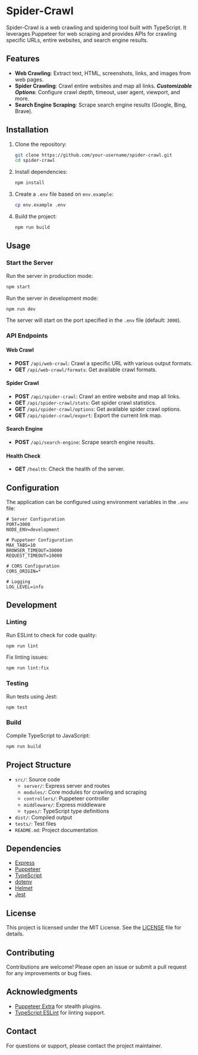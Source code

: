 # Spider-Crawl

Spider-Crawl is a web crawling and spidering tool built with TypeScript. It leverages Puppeteer for web scraping and provides APIs for crawling specific URLs, entire websites, and search engine results.

## Features

- **Web Crawling**: Extract text, HTML, screenshots, links, and images from web pages.
- **Spider Crawling**: Crawl entire websites and map all links.
  ***Customizable Options***: Configure crawl depth, timeout, user agent, viewport, and more.
- **Search Engine Scraping**: Scrape search engine results (Google, Bing, Brave).


## Installation

1. Clone the repository:
    ```bash
    git clone https://github.com/your-username/spider-crawl.git
    cd spider-crawl
    ```

2. Install dependencies:
    ```bash
    npm install
    ```

3. Create a `.env` file based on `env.example`:
    ```bash
    cp env.example .env
    ```

4. Build the project:
    ```bash
    npm run build
    ```

## Usage

### Start the Server

Run the server in production mode:
```bash
npm start
```

Run the server in development mode:
```bash
npm run dev
```

The server will start on the port specified in the `.env` file (default: `3000`).

### API Endpoints

#### Web Crawl
- **POST** `/api/web-crawl`: Crawl a specific URL with various output formats.
- **GET** `/api/web-crawl/formats`: Get available crawl formats.

#### Spider Crawl
- **POST** `/api/spider-crawl`: Crawl an entire website and map all links.
- **GET** `/api/spider-crawl/stats`: Get spider crawl statistics.
- **GET** `/api/spider-crawl/options`: Get available spider crawl options.
- **GET** `/api/spider-crawl/export`: Export the current link map.

#### Search Engine
- **POST** `/api/search-engine`: Scrape search engine results.

#### Health Check
- **GET** `/health`: Check the health of the server.

## Configuration

The application can be configured using environment variables in the `.env` file:

```env
# Server Configuration
PORT=3000
NODE_ENV=development

# Puppeteer Configuration
MAX_TABS=10
BROWSER_TIMEOUT=30000
REQUEST_TIMEOUT=10000

# CORS Configuration
CORS_ORIGIN=*

# Logging
LOG_LEVEL=info
```

## Development

### Linting
Run ESLint to check for code quality:
```bash
npm run lint
```

Fix linting issues:
```bash
npm run lint:fix
```

### Testing
Run tests using Jest:
```bash
npm test
```

### Build
Compile TypeScript to JavaScript:
```bash
npm run build
```

## Project Structure

- `src/`: Source code
  - `server/`: Express server and routes
  - `modules/`: Core modules for crawling and scraping
  - `controllers/`: Puppeteer controller
  - `middleware/`: Express middleware
  - `types/`: TypeScript type definitions
- `dist/`: Compiled output
- `tests/`: Test files
- `README.md`: Project documentation

## Dependencies

- [Express](https://expressjs.com/)
- [Puppeteer](https://pptr.dev/)
- [TypeScript](https://www.typescriptlang.org/)
- [dotenv](https://github.com/motdotla/dotenv)
- [Helmet](https://helmetjs.github.io/)
- [Jest](https://jestjs.io/)

## License

This project is licensed under the MIT License. See the [LICENSE](LICENSE) file for details.

## Contributing

Contributions are welcome! Please open an issue or submit a pull request for any improvements or bug fixes.

## Acknowledgments

- [Puppeteer Extra](https://github.com/berstend/puppeteer-extra) for stealth plugins.
- [TypeScript ESLint](https://typescript-eslint.io/) for linting support.

## Contact

For questions or support, please contact the project maintainer.
